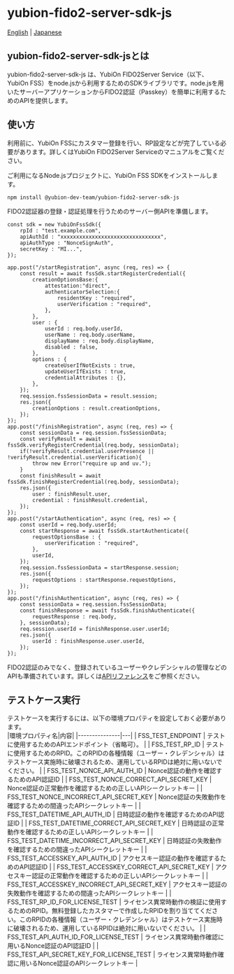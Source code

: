 # yubion-fido2-server-sdk-js

[English](README.md) | [Japanese](README.ja.md)

## yubion-fido2-server-sdk-jsとは
yubion-fido2-server-sdk-js は、YubiOn FIDO2Server Service（以下、YubiOn FSS）をnode.jsから利用するためのSDKライブラリです。node.jsを用いたサーバーアプリケーションからFIDO2認証（Passkey）を簡単に利用するためのAPIを提供します。

## 使い方
利用前に、YubiOn FSSにカスタマー登録を行い、RP設定などが完了している必要があります。詳しくはYubiOn FIDO2Server Serviceのマニュアルをご覧ください。  
  
ご利用になるNode.jsプロジェクトに、YubiOn FSS SDKをインストールします。
```
npm install @yubion-dev-team/yubion-fido2-server-sdk-js
```
FIDO2認証器の登録・認証処理を行うためのサーバー側APIを準備します。
```
const sdk = new YubiOnFssSdk({
	rpId : "test.example.com",
	apiAuthId : "xxxxxxxxxxxxxxxxxxxxxxxxxxxxxxxx",
	apiAuthType : "NonceSignAuth",
	secretKey : "MI...",
});

app.post("/startRegistration", async (req, res) => {
	const result = await fssSdk.startRegisterCredential({
		creationOptionsBase:{
			attestation:"direct",
			authenticatorSelection:{
				residentKey : "required",
				userVerification : "required",
			},
		},
		user : {
			userId : req.body.userId,
			userName : req.body.userName,
			displayName : req.body.displayName,
			disabled : false,
		},
		options : {
			createUserIfNotExists : true,
			updateUserIfExists : true,
			credentialAttributes : {},
		},
	});
	req.session.fssSessionData = result.session;
	res.json({
		creationOptions : result.creationOptions,
	});
});
app.post("/finishRegistration", async (req, res) => {
	const sessionData = req.session.fssSessionData;
	const verifyResult = await fssSdk.verifyRegisterCredential(req.body, sessionData);
	if(!verifyResult.credential.userPresence || !verifyResult.credential.userVerification){
		throw new Error("require up and uv.");
	}
	const finishResult = await fssSdk.finishRegisterCredential(req.body, sessionData);
	res.json({
		user : finishResult.user,
		credential : finishResult.credential,
	});
});
app.post("/startAuthentication", async (req, res) => {
	const userId = req.body.userId;
	const startResponse = await fssSdk.startAuthenticate({
		requestOptionsBase : {
			userVerification : "required",
		},
		userId,
	});
	req.session.fssSessionData = startResponse.session;
	res.json({
		requestOptions : startResponse.requestOptions,
	});
});
app.post("/finishAuthentication", async (req, res) => {
	const sessionData = req.session.fssSessionData;
	const finishResponse = await fssSdk.finishAuthenticate({
		requestResponse : req.body,
	}, sessionData);
	req.session.userId = finishResponse.user.userId;
	res.json({
		userId : finishResponse.user.userId,
	});
});
```
FIDO2認証のみでなく、登録されているユーザーやクレデンシャルの管理などのAPIも準備されています。詳しくは[APIリファレンス](api-reference.ja.md)をご参照ください。

## テストケース実行
テストケースを実行するには、以下の環境プロパティを設定しておく必要があります。  
|環境プロパティ名|内容|
|---------------|---|
| FSS_TEST_ENDPOINT | テストに使用するためのAPIエンドポイント（省略可）。 |
| FSS_TEST_RP_ID | テストに使用するためのRPID。このRPIDの各種情報（ユーザー・クレデンシャル）はテストケース実施時に破壊されるため、運用しているRPIDは絶対に用いないでください。 |
| FSS_TEST_NONCE_API_AUTH_ID | Nonce認証の動作を確認するためのAPI認証ID |
| FSS_TEST_NONCE_CORRECT_API_SECRET_KEY | Nonce認証の正常動作を確認するための正しいAPIシークレットキー |
| FSS_TEST_NONCE_INCORRECT_API_SECRET_KEY | Nonce認証の失敗動作を確認するための間違ったAPIシークレットキー |
| FSS_TEST_DATETIME_API_AUTH_ID | 日時認証の動作を確認するためのAPI認証ID |
| FSS_TEST_DATETIME_CORRECT_API_SECRET_KEY | 日時認証の正常動作を確認するための正しいAPIシークレットキー |
| FSS_TEST_DATETIME_INCORRECT_API_SECRET_KEY | 日時認証の失敗動作を確認するための間違ったAPIシークレットキー |
| FSS_TEST_ACCESSKEY_API_AUTH_ID | アクセスキー認証の動作を確認するためのAPI認証ID |
| FSS_TEST_ACCESSKEY_CORRECT_API_SECRET_KEY | アクセスキー認証の正常動作を確認するための正しいAPIシークレットキー |
| FSS_TEST_ACCESSKEY_INCORRECT_API_SECRET_KEY | アクセスキー認証の失敗動作を確認するための間違ったAPIシークレットキー |
| FSS_TEST_RP_ID_FOR_LICENSE_TEST | ライセンス異常時動作の検証に使用するためのRPID。無料登録したカスタマーで作成したRPIDを割り当ててください。このRPIDの各種情報（ユーザー・クレデンシャル）はテストケース実施時に破壊されるため、運用しているRPIDは絶対に用いないでください。 |
| FSS_TEST_API_AUTH_ID_FOR_LICENSE_TEST | ライセンス異常時動作確認に用いるNonce認証のAPI認証ID |
| FSS_TEST_API_SECRET_KEY_FOR_LICENSE_TEST | ライセンス異常時動作確認に用いるNonce認証のAPIシークレットキー |
